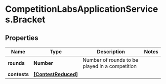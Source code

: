 # CompetitionLabsApplicationServices.Bracket

## Properties

Name | Type | Description | Notes
------------ | ------------- | ------------- | -------------
**rounds** | **Number** | Number of rounds to be played in a competition | 
**contests** | [**[ContestReduced]**](ContestReduced.md) |  | 


